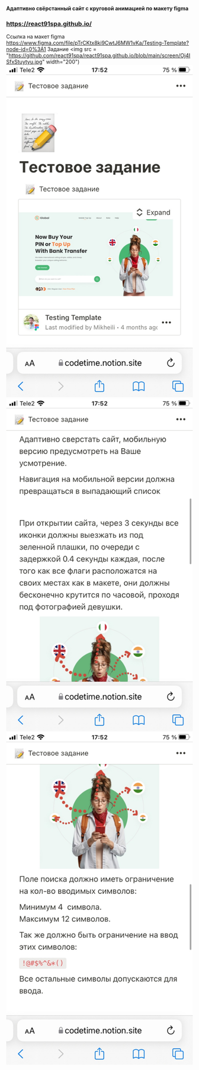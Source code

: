 #### Адаптивно свёрстанный сайт с круговой анимацией по макету figma
### https://react91spa.github.io/
Ссылка на макет figma https://www.figma.com/file/pTrCKtx8ki9CwtJ6MW1vKa/Testing-Template?node-id=0%3A1
Задание 
<img src = "https://github.com/react91spa/react91spa.github.io/blob/main/screen/Oj4ISfxStuytyu.jpg" width="200")
![Image alt](https://github.com/react91spa/react91spa.github.io/blob/main/screen/fctsGY9zHVw.jpg) ![Image alt](https://github.com/react91spa/react91spa.github.io/blob/main/screen/dMpq70QsFnc.jpg) ![Image alt](https://github.com/react91spa/react91spa.github.io/blob/main/screen/6Ox7mL_1Z5o.jpg)
